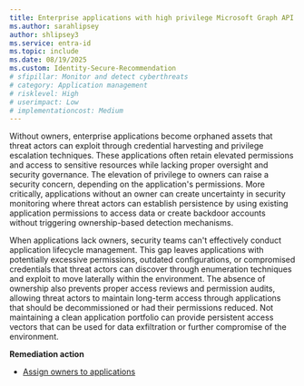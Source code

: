 ```yaml
---
title: Enterprise applications with high privilege Microsoft Graph API permissions have owners
ms.author: sarahlipsey
author: shlipsey3
ms.service: entra-id
ms.topic: include
ms.date: 08/19/2025
ms.custom: Identity-Secure-Recommendation
# sfipillar: Monitor and detect cyberthreats
# category: Application management
# risklevel: High
# userimpact: Low
# implementationcost: Medium
---
```

Without owners, enterprise applications become orphaned assets that threat actors can exploit through credential harvesting and privilege escalation techniques. These applications often retain elevated permissions and access to sensitive resources while lacking proper oversight and security governance. The elevation of privilege to owners can raise a security concern, depending on the application's permissions. More critically, applications without an owner can create uncertainty in security monitoring where threat actors can establish persistence by using existing application permissions to access data or create backdoor accounts without triggering ownership-based detection mechanisms.

When applications lack owners, security teams can't effectively conduct application lifecycle management. This gap leaves applications with potentially excessive permissions, outdated configurations, or compromised credentials that threat actors can discover through enumeration techniques and exploit to move laterally within the environment. The absence of ownership also prevents proper access reviews and permission audits, allowing threat actors to maintain long-term access through applications that should be decommissioned or had their permissions reduced. Not maintaining a clean application portfolio can provide persistent access vectors that can be used for data exfiltration or further compromise of the environment.

**Remediation action**

- [Assign owners to applications](../../identity/enterprise-apps/assign-app-owners.md)